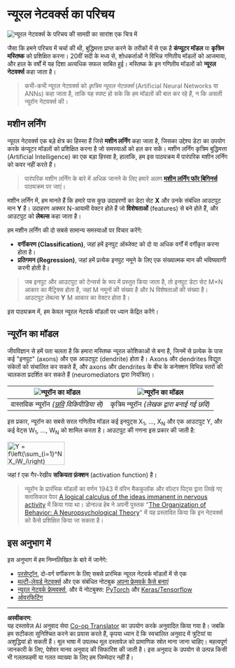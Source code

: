 <!--
CO_OP_TRANSLATOR_METADATA:
{
  "original_hash": "5abc5f7978919be90cd313f0c20e8228",
  "translation_date": "2025-09-07T14:30:00+00:00",
  "source_file": "lessons/3-NeuralNetworks/README.md",
  "language_code": "hi"
}
-->
# न्यूरल नेटवर्क्स का परिचय

![न्यूरल नेटवर्क्स के परिचय की सामग्री का सारांश एक चित्र में](../../../../translated_images/ai-neuralnetworks.1c687ae40bc86e834f497844866a26d3e0886650a67a4bbe29442e2f157d3b18.hi.png)

जैसा कि हमने परिचय में चर्चा की थी, बुद्धिमत्ता प्राप्त करने के तरीकों में से एक है **कंप्यूटर मॉडल** या **कृत्रिम मस्तिष्क** को प्रशिक्षित करना। 20वीं सदी के मध्य से, शोधकर्ताओं ने विभिन्न गणितीय मॉडलों को आजमाया, और हाल के वर्षों में यह दिशा अत्यधिक सफल साबित हुई। मस्तिष्क के इन गणितीय मॉडलों को **न्यूरल नेटवर्क्स** कहा जाता है।

> कभी-कभी न्यूरल नेटवर्क्स को *कृत्रिम न्यूरल नेटवर्क्स* (Artificial Neural Networks या ANNs) कहा जाता है, ताकि यह स्पष्ट हो सके कि हम मॉडलों की बात कर रहे हैं, न कि असली न्यूरॉन नेटवर्क्स की।

## मशीन लर्निंग

न्यूरल नेटवर्क्स एक बड़े क्षेत्र का हिस्सा हैं जिसे **मशीन लर्निंग** कहा जाता है, जिसका उद्देश्य डेटा का उपयोग करके कंप्यूटर मॉडलों को प्रशिक्षित करना है जो समस्याओं को हल कर सकें। मशीन लर्निंग कृत्रिम बुद्धिमत्ता (Artificial Intelligence) का एक बड़ा हिस्सा है, हालांकि, हम इस पाठ्यक्रम में पारंपरिक मशीन लर्निंग को कवर नहीं करते हैं।

> पारंपरिक मशीन लर्निंग के बारे में अधिक जानने के लिए हमारे अलग **[मशीन लर्निंग फॉर बिगिनर्स](http://github.com/microsoft/ml-for-beginners)** पाठ्यक्रम पर जाएं।

मशीन लर्निंग में, हम मानते हैं कि हमारे पास कुछ उदाहरणों का डेटा सेट **X** और उनके संबंधित आउटपुट मान **Y** है। उदाहरण अक्सर N-आयामी वेक्टर होते हैं जो **विशेषताओं** (features) से बने होते हैं, और आउटपुट को **लेबल्स** कहा जाता है।

हम मशीन लर्निंग की दो सबसे सामान्य समस्याओं पर विचार करेंगे:

* **वर्गीकरण (Classification)**, जहां हमें इनपुट ऑब्जेक्ट को दो या अधिक वर्गों में वर्गीकृत करना होता है।
* **प्रतिगमन (Regression)**, जहां हमें प्रत्येक इनपुट नमूने के लिए एक संख्यात्मक मान की भविष्यवाणी करनी होती है।

> जब इनपुट और आउटपुट को टेन्सर्स के रूप में प्रस्तुत किया जाता है, तो इनपुट डेटा सेट M×N आकार का मैट्रिक्स होता है, जहां M नमूनों की संख्या है और N विशेषताओं की संख्या है। आउटपुट लेबल्स **Y** M आकार का वेक्टर होता है।

इस पाठ्यक्रम में, हम केवल न्यूरल नेटवर्क मॉडलों पर ध्यान केंद्रित करेंगे।

## न्यूरॉन का मॉडल

जीवविज्ञान से हमें पता चलता है कि हमारा मस्तिष्क न्यूरल कोशिकाओं से बना है, जिनमें से प्रत्येक के पास कई "इनपुट" (axons) और एक आउटपुट (dendrite) होता है। Axons और dendrites विद्युत संकेतों को संचालित कर सकते हैं, और axons और dendrites के बीच के कनेक्शन विभिन्न स्तरों की चालकता प्रदर्शित कर सकते हैं (neuromediators द्वारा नियंत्रित)।

![न्यूरॉन का मॉडल](../../../../translated_images/synapse-wikipedia.ed20a9e4726ea1c6a3ce8fec51c0b9bec6181946dca0fe4e829bc12fa3bacf01.hi.jpg) | ![न्यूरॉन का मॉडल](../../../../translated_images/artneuron.1a5daa88d20ebe6f5824ddb89fba0bdaaf49f67e8230c1afbec42909df1fc17e.hi.png)
----|----
वास्तविक न्यूरॉन *([छवि](https://en.wikipedia.org/wiki/Synapse#/media/File:SynapseSchematic_lines.svg) विकिपीडिया से)* | कृत्रिम न्यूरॉन *(लेखक द्वारा बनाई गई छवि)*

इस प्रकार, न्यूरॉन का सबसे सरल गणितीय मॉडल कई इनपुट्स X<sub>1</sub>, ..., X<sub>N</sub> और एक आउटपुट Y, और कई वेट्स W<sub>1</sub>, ..., W<sub>N</sub> को शामिल करता है। आउटपुट की गणना इस प्रकार की जाती है:

<img src="images/netout.png" alt="Y = f\left(\sum_{i=1}^N X_iW_i\right)" width="131" height="53" align="center"/>

जहां f एक गैर-रेखीय **सक्रियता फ़ंक्शन** (activation function) है।

> न्यूरॉन के प्रारंभिक मॉडलों का वर्णन 1943 में वॉरेन मैककुलॉक और वॉल्टर पिट्स द्वारा लिखे गए क्लासिकल पेपर [A logical calculus of the ideas immanent in nervous activity](https://www.cs.cmu.edu/~./epxing/Class/10715/reading/McCulloch.and.Pitts.pdf) में किया गया था। डोनाल्ड हेब ने अपनी पुस्तक "[The Organization of Behavior: A Neuropsychological Theory](https://books.google.com/books?id=VNetYrB8EBoC)" में यह प्रस्तावित किया कि इन नेटवर्क्स को कैसे प्रशिक्षित किया जा सकता है।

## इस अनुभाग में

इस अनुभाग में हम निम्नलिखित के बारे में जानेंगे:
* [परसेप्ट्रॉन](03-Perceptron/README.md), दो-वर्ग वर्गीकरण के लिए सबसे प्रारंभिक न्यूरल नेटवर्क मॉडलों में से एक
* [मल्टी-लेयर्ड नेटवर्क्स](04-OwnFramework/README.md) और एक संबंधित नोटबुक [अपना फ्रेमवर्क कैसे बनाएं](04-OwnFramework/OwnFramework.ipynb)
* [न्यूरल नेटवर्क फ्रेमवर्क्स](05-Frameworks/README.md), और ये नोटबुक्स: [PyTorch](05-Frameworks/IntroPyTorch.ipynb) और [Keras/Tensorflow](05-Frameworks/IntroKerasTF.ipynb)
* [ओवरफिटिंग](../../../../lessons/3-NeuralNetworks/05-Frameworks)

---

**अस्वीकरण**:  
यह दस्तावेज़ AI अनुवाद सेवा [Co-op Translator](https://github.com/Azure/co-op-translator) का उपयोग करके अनुवादित किया गया है। जबकि हम सटीकता सुनिश्चित करने का प्रयास करते हैं, कृपया ध्यान दें कि स्वचालित अनुवाद में त्रुटियां या अशुद्धियां हो सकती हैं। मूल भाषा में उपलब्ध मूल दस्तावेज़ को प्रामाणिक स्रोत माना जाना चाहिए। महत्वपूर्ण जानकारी के लिए, पेशेवर मानव अनुवाद की सिफारिश की जाती है। इस अनुवाद के उपयोग से उत्पन्न किसी भी गलतफहमी या गलत व्याख्या के लिए हम जिम्मेदार नहीं हैं।